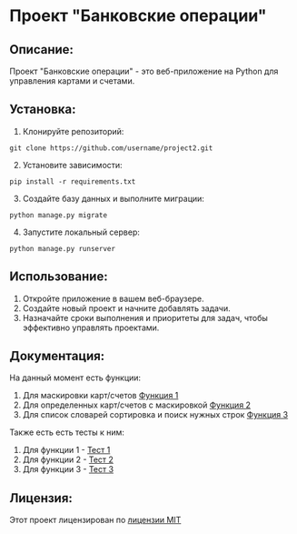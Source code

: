 # Проект "Банковские операции"

## Описание:

Проект "Банковские операции" - это веб-приложение на Python для управления картами и счетами.

## Установка:

1. Клонируйте репозиторий:
```
git clone https://github.com/username/project2.git
```
2. Установите зависимости:
```
pip install -r requirements.txt
```
3. Создайте базу данных и выполните миграции:
```
python manage.py migrate
```

4. Запустите локальный сервер:
```
python manage.py runserver
```
## Использование:

1. Откройте приложение в вашем веб-браузере.
2. Создайте новый проект и начните добавлять задачи.
3. Назначайте сроки выполнения и приоритеты для задач, чтобы эффективно управлять проектами.

## Документация:

На данный момент есть функции:

1. Для маскировки карт/счетов [Функция 1](src/masks.py)
2. Для определенных карт/счетов с маскировкой [Функция 2](src/widget.py)
3. Для список словарей сортировка и поиск нужных строк [Функция 3](src/processing.py) 

Также есть есть тесты к ним:
1. Для функции 1 - [Тест 1](tests/test_masks.py)
2. Для функции 2 - [Тест 2](tests/test_widget.py)
3. Для функции 3 - [Тест 3](tests/test_processing.py)



## Лицензия:

Этот проект лицензирован по [лицензии MIT](LICENSE)
